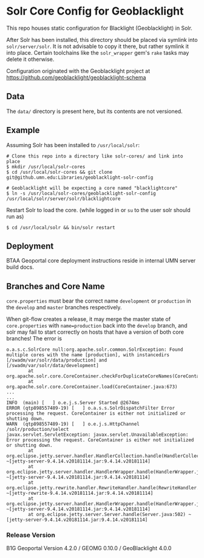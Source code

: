 # Solr Core Config for Geoblacklight
This repo houses static configuration for Blacklight (Geoblacklight) in Solr.

After Solr has been installed, this directory should be placed via symlink into `solr/server/solr`.
It is not advisable to copy it there, but rather symlink it into place. Certain toolchains like the `solr_wrapper` gem's `rake` tasks may delete it otherwise.

Configuration originated with the Geoblacklight project at https://github.com/geoblacklight/geoblacklight-schema

## Data
The `data/` directory is present here, but its contents are not versioned.

## Example
Assuming Solr has been installed to `/usr/local/solr`:

```shell
# Clone this repo into a directory like solr-cores/ and link into place
$ mkdir /usr/local/solr-cores
$ cd /usr/local/solr-cores && git clone git@github.umn.edu:Libraries/geoblacklight-solr-config

# Geoblacklight will be expecting a core named "blacklightcore"
$ ln -s /usr/local/solr-cores/geoblacklight-solr-config /usr/local/solr/server/solr/blacklightcore
```

Restart Solr to load the core. (while logged in or `su` to the user solr should run as)

```shell
$ cd /usr/local/solr && bin/solr restart
```

## Deployment
BTAA Geoportal core deployment instructions reside in internal UMN server build docs.

## Branches and Core Name
`core.properties` must bear the correct name `development` or `production` in the `develop` and `master` branches respectively.

When git-flow creates a release, it may merge the master state of `core.properties` with `name=production` back into the `develop` branch, and solr may fail to start correctly on hosts that have a version of both core branches!  The error is
```
o.a.s.c.SolrCore null:org.apache.solr.common.SolrException: Found multiple cores with the name [production], with instancedirs [/swadm/var/solr/data/production] and [/swadm/var/solr/data/development]
        at org.apache.solr.core.CoreContainer.checkForDuplicateCoreNames(CoreContainer.java:811)
        at org.apache.solr.core.CoreContainer.load(CoreContainer.java:673)
...
...
INFO  (main) [   ] o.e.j.s.Server Started @2674ms
ERROR (qtp898557489-19) [   ] o.a.s.s.SolrDispatchFilter Error processing the request. CoreContainer is either not initialized or shutting down.
WARN  (qtp898557489-19) [   ] o.e.j.s.HttpChannel /solr/production/select
javax.servlet.ServletException: javax.servlet.UnavailableException: Error processing the request. CoreContainer is either not initialized or shutting down.
        at org.eclipse.jetty.server.handler.HandlerCollection.handle(HandlerCollection.java:146) ~[jetty-server-9.4.14.v20181114.jar:9.4.14.v20181114]
        at org.eclipse.jetty.server.handler.HandlerWrapper.handle(HandlerWrapper.java:132) ~[jetty-server-9.4.14.v20181114.jar:9.4.14.v20181114]
        at org.eclipse.jetty.rewrite.handler.RewriteHandler.handle(RewriteHandler.java:335) ~[jetty-rewrite-9.4.14.v20181114.jar:9.4.14.v20181114]
        at org.eclipse.jetty.server.handler.HandlerWrapper.handle(HandlerWrapper.java:132) ~[jetty-server-9.4.14.v20181114.jar:9.4.14.v20181114]
        at org.eclipse.jetty.server.Server.handle(Server.java:502) ~[jetty-server-9.4.14.v20181114.jar:9.4.14.v20181114]
```


### Release Version

B1G Geoportal Version 4.2.0 / GEOMG 0.10.0 / GeoBlacklight 4.0.0
